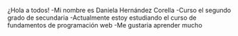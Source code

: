 ¿Hola a todos! 
-Mi nombre es Daniela Hernández Corella
-Curso el segundo grado de secundaria
-Actualmente estoy estudiando el curso de fundamentos de programación web
-Me gustaria aprender mucho 

